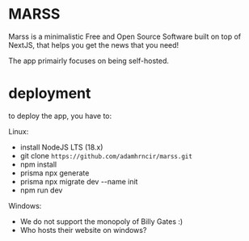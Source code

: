 # MARSS

Marss is a minimalistic Free and Open Source Software built on top of NextJS, that helps you get the news that you need!

The app primairly focuses on being self-hosted.

# deployment

to deploy the app, you have to:

Linux:
- install NodeJS LTS (18.x)
- git clone `https://github.com/adamhrncir/marss.git`
- npm install
- prisma npx generate
- prisma npx migrate dev --name init
- npm run dev

Windows:
- We do not support the monopoly of Billy Gates :)
- Who hosts their website on windows?
